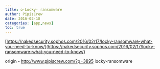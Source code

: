 ```yaml
---
title: o-Locky- ransomware
author: PipisCrew
date: 2016-02-18
categories: [app,news]
toc: true
---
```


[https://nakedsecurity.sophos.com/2016/02/17/locky-ransomware-what-you-need-to-know/](https://nakedsecurity.sophos.com/2016/02/17/locky-ransomware-what-you-need-to-know/)

origin - http://www.pipiscrew.com/?p=3895 locky-ransomware
